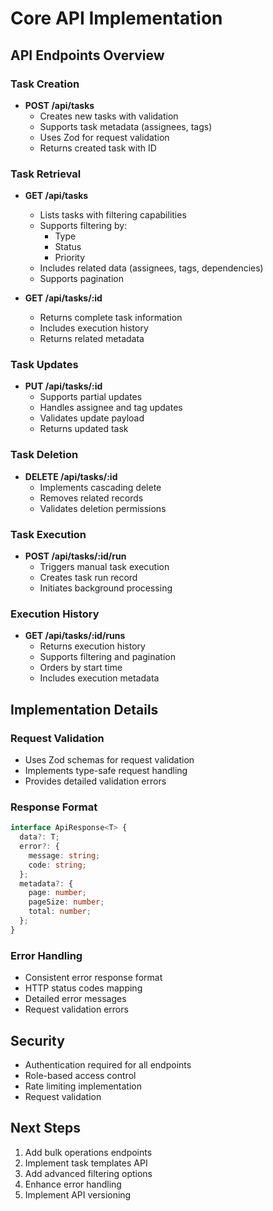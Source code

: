 # Core API Implementation

## API Endpoints Overview

### Task Creation
- **POST /api/tasks**
  - Creates new tasks with validation
  - Supports task metadata (assignees, tags)
  - Uses Zod for request validation
  - Returns created task with ID

### Task Retrieval
- **GET /api/tasks**
  - Lists tasks with filtering capabilities
  - Supports filtering by:
    - Type
    - Status
    - Priority
  - Includes related data (assignees, tags, dependencies)
  - Supports pagination

- **GET /api/tasks/:id**
  - Returns complete task information
  - Includes execution history
  - Returns related metadata

### Task Updates
- **PUT /api/tasks/:id**
  - Supports partial updates
  - Handles assignee and tag updates
  - Validates update payload
  - Returns updated task

### Task Deletion
- **DELETE /api/tasks/:id**
  - Implements cascading delete
  - Removes related records
  - Validates deletion permissions

### Task Execution
- **POST /api/tasks/:id/run**
  - Triggers manual task execution
  - Creates task run record
  - Initiates background processing

### Execution History
- **GET /api/tasks/:id/runs**
  - Returns execution history
  - Supports filtering and pagination
  - Orders by start time
  - Includes execution metadata

## Implementation Details

### Request Validation
- Uses Zod schemas for request validation
- Implements type-safe request handling
- Provides detailed validation errors

### Response Format
```typescript
interface ApiResponse<T> {
  data?: T;
  error?: {
    message: string;
    code: string;
  };
  metadata?: {
    page: number;
    pageSize: number;
    total: number;
  };
}
```

### Error Handling
- Consistent error response format
- HTTP status codes mapping
- Detailed error messages
- Request validation errors

## Security
- Authentication required for all endpoints
- Role-based access control
- Rate limiting implementation
- Request validation

## Next Steps
1. Add bulk operations endpoints
2. Implement task templates API
3. Add advanced filtering options
4. Enhance error handling
5. Implement API versioning 